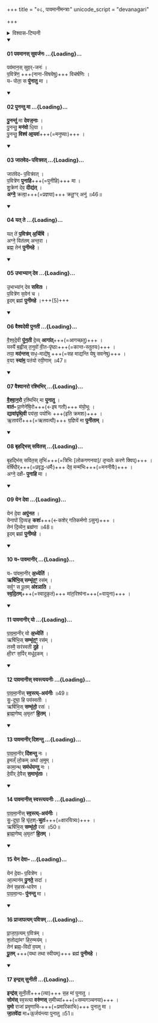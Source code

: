 +++
title = "०८, पावमानीमन्त्राः"
unicode_script = "devanagari"

+++

<details><summary>विश्वास-टिप्पनी</summary>

स्मार्ते स्नानादौ मार्जनार्थाश्च।
</details>
<div class="js_include" newlevelforh1="4" unfilled url="/vedAH_yajuH/taittirIyam/sArasvata-vibhAgaH/brAhmaNam/Rk/vishvAsa-prastutiH/1/4_somAdi/08_pAvamAnyaH/01_pavamAnas_suvarjanaH.md">
<details open><summary><h4>01 पवमानस् सुवर्जनः ...{Loading}...</h4></summary>

पव॑मान॒स् सुव॒र्-जनः॑ ।  
प॒वित्रे॑ण॒ +++(नाना-विषयेषु)+++ विच॑र्षणिः ।  
यᳶ पोता॒ स **पु॑नातु** मा ।  

</details>
</div>
<div class="js_include" newlevelforh1="4" unfilled url="/vedAH_yajuH/taittirIyam/sArasvata-vibhAgaH/brAhmaNam/Rk/vishvAsa-prastutiH/1/4_somAdi/08_pAvamAnyaH/02_punantu_mA.md">
<details open><summary><h4>02 पुनन्तु मा ...{Loading}...</h4></summary>

**पु॒नन्तु॑** मा **देवज॒नाः** ।  
पु॒नन्तु॒ **मन॑वो** धि॒या ।  
पु॒नन्तु॒ **विश्व॑ आ॒यवः॑**+++(=मनुष्याः)+++ ।  

</details>
</div>
<div class="js_include" newlevelforh1="4" unfilled url="/vedAH_yajuH/taittirIyam/sArasvata-vibhAgaH/brAhmaNam/Rk/vishvAsa-prastutiH/1/4_somAdi/08_pAvamAnyaH/03_jAtavedapH_pavitravat.md">
<details open><summary><h4>03 जातवेदᳶ पवित्रवत् ...{Loading}...</h4></summary>

जात॑वेदᳶ प॒वित्र॑वत् ।  
प॒वित्रे॑ण **पुनाहि**+++(=पुनीहि)+++ मा ।  
शु॒क्रेण॑ देव॒ **दीद्य॑त्** ।  
**अग्ने॒** क्रत्वा॒+++(=प्रज्ञया)+++ क्रतू॒ꣳर् अनु॑ ॥46॥  

</details>
</div>
<div class="js_include" newlevelforh1="4" unfilled url="/vedAH_yajuH/taittirIyam/sArasvata-vibhAgaH/brAhmaNam/Rk/vishvAsa-prastutiH/1/4_somAdi/08_pAvamAnyaH/04_yat_te.md">
<details open><summary><h4>04 यत् ते ...{Loading}...</h4></summary>

यत् ते॑ **प॒वित्र॑म् अ॒र्चिषि॑** ।  
अग्ने॒ वित॑तम् अन्त॒रा ।  
ब्रह्म॒ तेन॑ **पुनीमहे** ।  

</details>
</div>
<div class="js_include" newlevelforh1="4" unfilled url="/vedAH_yajuH/taittirIyam/sArasvata-vibhAgaH/brAhmaNam/Rk/vishvAsa-prastutiH/1/4_somAdi/08_pAvamAnyaH/05_ubhAbhyAn_deva.md">
<details open><summary><h4>05 उभाभ्यान् देव ...{Loading}...</h4></summary>

उ॒भाभ्या॑न् देव **सवितः** ।  
प॒वित्रे॑ण स॒वेन॑ च ।  
इ॒दम् ब्रह्म॑ **पुनीमहे** ।+++(5)+++  

</details>
</div>
<div class="js_include" newlevelforh1="4" unfilled url="/vedAH_yajuH/taittirIyam/sArasvata-vibhAgaH/brAhmaNam/Rk/vishvAsa-prastutiH/1/4_somAdi/08_pAvamAnyaH/06_vaishvadevI_punatI.md">
<details open><summary><h4>06 वैश्वदेवी पुनती ...{Loading}...</h4></summary>

वै॒श्व॒दे॒वी **पु॑न॒ती** दे॒व्य् **आगा॑त्**+++(=आगच्छतु)+++ ।  
यस्यै॑ ब॒ह्वीस् त॒नुवो॑ वी॒त-पृ॑ष्ठाः+++(=कान्त-स्तुतयः)+++ ।  
तया॒ **मद॑न्तस्** सध॒-माद्ये॑षु +++(=सह माद्यन्ति येषु सवनेषु)+++ ।  
व॒यꣵ **स्या॑म॒** पत॑यो रयी॒णाम् ॥47॥  


</details>
</div>
<div class="js_include" newlevelforh1="4" unfilled url="/vedAH_yajuH/taittirIyam/sArasvata-vibhAgaH/brAhmaNam/Rk/vishvAsa-prastutiH/1/4_somAdi/08_pAvamAnyaH/07_vaishvAnaro_rashmibhir.md">
<details open><summary><h4>07 वैश्वानरो रश्मिभिर् ...{Loading}...</h4></summary>

**वै॒श्वा॒न॒रो** र॒श्मिभि॑र् मा **पुनातु** ।   
**वात॑ᳶ** प्रा॒णेने॑षि॒रो+++(←इष गतौ)+++ म॑यो॒भूः ।  
**द्यावा॑पृथि॒वी** पय॑सा॒ पयो॑भिः +++(इति क्रमशः)+++ ।   
ऋ॒ताव॑री+++(=ऋतवत्यौ)+++ य॒ज्ञिये॑ मा **पुनीताम्** ।  


</details>
</div>
<div class="js_include" newlevelforh1="4" unfilled url="/vedAH_yajuH/taittirIyam/sArasvata-vibhAgaH/brAhmaNam/Rk/vishvAsa-prastutiH/1/4_somAdi/08_pAvamAnyaH/08_bRhadbhis_savitas.md">
<details open><summary><h4>08 बृहद्भिस् सवितस् ...{Loading}...</h4></summary>

बृ॒हद्भि॑स् सवित॒स् तृभिः॑+++(=त्रिभिः [लोकगणनया]/ तृप्यतेः करणे क्विप्)+++ ।   
वर्षि॑ष्ठैर्+++(=प्रवृद्ध-धर्मैः)+++ देव॒ मन्म॑भिः+++(=मननीयैः)+++ ।  
अग्ने॒ दक्षै॑ᳶ **पुनाहि** मा ।  

</details>
</div>
<div class="js_include" newlevelforh1="4" unfilled url="/vedAH_yajuH/taittirIyam/sArasvata-vibhAgaH/brAhmaNam/Rk/vishvAsa-prastutiH/1/4_somAdi/08_pAvamAnyaH/09_yena_devA.md">
<details open><summary><h4>09 येन देवा ...{Loading}...</h4></summary>

येन॑ दे॒वा **अपु॑नत** ।   
येनापो॑ दि॒व्यङ् **कशः॑**+++(←कशेर् गतिकर्मणो ऽसुन्)+++ ।  
तेन॑ दि॒व्येन॒ ब्रह्म॑णा ॥48॥  
इ॒दम् ब्रह्म॑ **पुनीमहे** ।  

</details>
</div>
<div class="js_include" newlevelforh1="4" unfilled url="/vedAH_yajuH/taittirIyam/sArasvata-vibhAgaH/brAhmaNam/Rk/vishvAsa-prastutiH/1/4_somAdi/08_pAvamAnyaH/10_yapH_pAvamAnIr.md">
<details open><summary><h4>10 यᳶ पावमानीर् ...{Loading}...</h4></summary>

यᳶ पा॑वमा॒नीर् **अ॒ध्येति॑** ।  
**ऋषि॑भि॒स् सम्भृ॑त॒ꣳ॒** रस॑म् ।  
सर्व॒ꣳ॒ स पू॒तम् **अ॑श्ञाति** ।   
**स्व॒दि॒तम्**+++(=स्वादुकृतं)+++ मा॑त॒रिश्व॑ना+++(=वायुना)+++ ।   

</details>
</div>
<div class="js_include" newlevelforh1="4" unfilled url="/vedAH_yajuH/taittirIyam/sArasvata-vibhAgaH/brAhmaNam/Rk/vishvAsa-prastutiH/1/4_somAdi/08_pAvamAnyaH/11_pAvamAnIr_yo.md">
<details open><summary><h4>11 पावमानीर् यो ...{Loading}...</h4></summary>

पा॒व॒मा॒नीर् यो **अ॒ध्येति॑** ।   
ऋषि॑भि॒स् **सम्भृ॑त॒ꣳ॒** रस॑म् ।  
तस्मै॒ सर॑स्वती **दुहे** ।   
क्षी॒रꣳ स॒र्पिर् मधू॑द॒कम् ।

</details>
</div>
<div class="js_include" newlevelforh1="4" unfilled url="/vedAH_yajuH/taittirIyam/sArasvata-vibhAgaH/brAhmaNam/Rk/vishvAsa-prastutiH/1/4_somAdi/08_pAvamAnyaH/12_pAvamAnIs_svastyayanIH.md">
<details open><summary><h4>12 पावमानीस् स्वस्त्ययनीः ...{Loading}...</h4></summary>

पा॒व॒मा॒नीस् **स्व॒स्त्य्-अय॑नीः** ॥49॥   
सु॒-दुघा॒ हि पय॑स्वतीः ।  
ऋषि॑भि॒स् **सम्भृ॑तो॒** रसः॑ ।  
ब्रा॒ह्म॒णेष्व् अ॒मृतꣳ॑ **हि॒तम्** ।  

</details>
</div>
<div class="js_include" newlevelforh1="4" unfilled url="/vedAH_yajuH/taittirIyam/sArasvata-vibhAgaH/brAhmaNam/Rk/vishvAsa-prastutiH/1/4_somAdi/08_pAvamAnyaH/13_pAvamAnIr_dishantu.md">
<details open><summary><h4>13 पावमानीर् दिशन्तु ...{Loading}...</h4></summary>

पा॒व॒मा॒नीर् **दि॑शन्तु** नः ।  
इ॒मल्ँ लो॒कम् अथो॑ अ॒मुम् ।  
कामा॒न्थ् **सम॑र्धयन्तु** नः ।  
दे॒वीर् दे॒वैस् **स॒माभृ॑ताः** ।           

</details>
</div>
<div class="js_include" newlevelforh1="4" unfilled url="/vedAH_yajuH/taittirIyam/sArasvata-vibhAgaH/brAhmaNam/Rk/vishvAsa-prastutiH/1/4_somAdi/08_pAvamAnyaH/14_pAvamAnIs_svastyayanIH.md">
<details open><summary><h4>14 पावमानीस् स्वस्त्ययनीः ...{Loading}...</h4></summary>

पा॒व॒मा॒नीस् **स्व॒स्त्य्-अय॑नीः** ।  
सु॒-दुघा॒ हि घृ॑त॒श्-**चुतः॑**+++(=क्षारयित्र्यः)+++ ।  
ऋषि॑भि॒स् **सम्भृ॑तो॒** रसः॑ ॥50॥  
ब्रा॒ह्म॒णेष्व् अ॒मृतꣳ॑ **हि॒तम्** ।

</details>
</div>
<div class="js_include" newlevelforh1="4" unfilled url="/vedAH_yajuH/taittirIyam/sArasvata-vibhAgaH/brAhmaNam/Rk/vishvAsa-prastutiH/1/4_somAdi/08_pAvamAnyaH/15_yena_devApH.md">
<details open><summary><h4>15 येन देवाᳶ ...{Loading}...</h4></summary>

येन॑ दे॒वाᳶ प॒वित्रे॑ण ।  
आ॒त्मान॑म् **पु॒नते॒** सदा॑ ।  
तेन॑ स॒हस्र॑-धारेण ।   
पा॒व॒मा॒न्यᳶ **पु॑नन्तु** मा ।            

</details>
</div>
<div class="js_include" newlevelforh1="4" unfilled url="/vedAH_yajuH/taittirIyam/sArasvata-vibhAgaH/brAhmaNam/Rk/vishvAsa-prastutiH/1/4_somAdi/08_pAvamAnyaH/16_prAjApatyam_pavitram.md">
<details open><summary><h4>16 प्राजापत्यम् पवित्रम् ...{Loading}...</h4></summary>

प्रा॒जा॒प॒त्यम् प॒वित्र॑म् ।  
श॒तोद्या॑मꣳ हिर॒ण्मय॑म् ।  
तेन॑ ब्रह्म॒-विदो॑ व॒यम् ।  
**पू॒तम्** +++(यथा तथा स्वीयम्)+++ ब्रह्म॑ **पुनीमहे** ।  

</details>
</div>
<div class="js_include" newlevelforh1="4" unfilled url="/vedAH_yajuH/taittirIyam/sArasvata-vibhAgaH/brAhmaNam/Rk/vishvAsa-prastutiH/1/4_somAdi/08_pAvamAnyaH/17_indras_sunItI.md">
<details open><summary><h4>17 इन्द्रस् सुनीती ...{Loading}...</h4></summary>

**इन्द्र॑स्** सुनी॒ती+++(त्या)+++ स॒ह मा॑ पुनातु ।  
**सोम॑स्** स्व॒स्त्या **वरु॑णस्** स॒मीच्या॑+++(=सम्यगञ्चनया)+++ ।  
**य॒मो** राजा॑ प्रमृ॒णाभि॑ᳶ+++(=प्रमारिकाभिः)+++ पुनातु मा ।   
**जा॒तवे॑दा** मा+ऊ॒र्जय॑न्त्या पुनातु ॥51॥  

</details>
</div>
